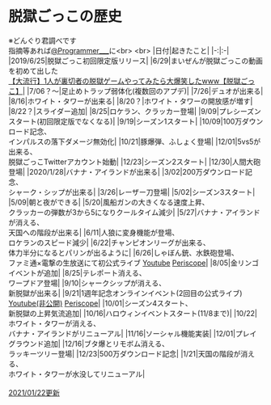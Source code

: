 # 脱獄ごっこの歴史
※どんぐり君調べです<br>
指摘等あれば[@Programmer___](https://twitter.com/programmer___)に<br>
<br>
|日付|起きたこと|
|-:|:-|
|2019/6/25|脱獄ごっこ初回限定版リリース|
|6/29|まいぜんが脱獄ごっこの動画を初めて出した<br>[【大流行】1人が裏切者の脱獄ゲームやってみたら大爆笑したwww【脱獄ごっこ】](https://youtu.be/saFjJdHB0-g)|
|7/06？〜|足止めトラップ弱体化(複数回のアプデ)|
|7/26|デュオが出来る|
|8/16|ホワイト・タワーが出来る|
|8/20？|ホワイト・タワーの開放感が増す|
|8/22？|スライダー追加|
|8/25|ロケラン、クラッカー登場|
|9/09|プレシーズンスタート(初回限定版でなくなる)|
|9/19|シーズン1スタート|
|10/09|100万ダウンロード記念、<br>インパルスの落下ダメージ無効化|
|10/21|豚爆弾、ふしょく登場|
|12/01|5vs5が出来る、<br>脱獄ごっこTwitterアカウント始動|
|12/23|シーズン2スタート|
|12/30|人間大砲登場|
|2020/1/28|バナナ・アイランドが出来る|
|3/02|200万ダウンロード記念、<br>シャーク・シップが出来る|
|3/26|レーザー刀登場|
|5/02|シーズン3スタート|
|5/09|朝と夜ができる|
|5/20|風船ガンの大きくなる速度上昇、<br>クラッカーの弾数が3から5になりクールタイム減少|
|5/27|バナナ・アイランドが消える、<br>天国への階段が出来る|
|6/11|人狼に変身機能が登場、<br>ロケランのスピード減少|
|6/22|チャンピオンリーグが出来る、<br>体力半分になるとパリンが出るように|
|6/26|しゃぼん銃、水鉄砲登場、<br>ファミ通×電撃の生放送にて初公式ライブ [Youtube](https://youtu.be/YwuMpO7RE5A) [Periscope](https://www.pscp.tv/w/cq8LDjF6dkVOWEp5Wm13S2V8MU1uR25kVnZ3T054TysX6GHO7prF9vAgMsf9Z8ku-FBdtqf2k_N7KnnkkQ_9?t=4s)|
|8/05|金リンゴイベントが追加|
|8/25|テレポート消える、<br>ワープドア登場|
|9/10|シャークシップが消える、<br>新脱獄が出来る|
|9/21|1週年記念オンラインイベント(2回目の公式ライブ) [Youtube(非公開)](https://youtu.be/H3GTvzlUJsE) [Periscope](https://www.pscp.tv/w/cq8NlDF6dkVOWEp5Wm13S2V8MXluSk9xUlptV1ZLUrbnNFFd7woe91akVF9fGvEWWO22xOYWOIo1aSl5RifK?t=6s)|
|10/01|シーズン4スタート、<br>新脱獄の上昇気流追加|
|10/16|ハロウィンイベントスタート(11/8まで)|
|10/22|ホワイト・タワーが消える、<br>バナナ・アイランドがリニューアル|
|11/16|ソーシャル機能実装|
|12/01|プレイグラウンド追加|
|12/16|ブタ爆とリモボム消える、<br>ラッキーツリー登場|
|12/23|500万ダウンロード記念|
|1/21|天国の階段が消える、<br>ホワイト・タワーが水没してリニューアル|
<br><br>
<u>2021/01/22更新</u>
